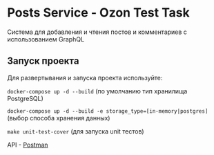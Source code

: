 # Posts Service - Ozon Test Task
Система для добавления и чтения постов и комментариев с использованием GraphQL

## Запуск проекта
Для развертывания и запуска проекта используйте:

`docker-compose up -d --build` (по умолчанию тип хранилища PostgreSQL)

`docker-compose up -d --build -e storage_type=[in-memory|postgres]` (выбор способа хранения данных)

`make unit-test-cover` (для запуска unit тестов)

API - [Postman](https://red-shadow-37838.postman.co/workspace/My-Morkspace-443094d6-ceda-482c-8ebb-1249387d97le/collection/443094d6-ceda-482c-8ebb-1249387d97le)

